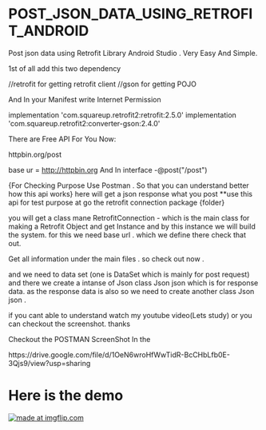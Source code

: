 # POST_JSON_DATA_USING_RETROFIT_ANDROID
Post json data using Retrofit Library Android Studio . Very Easy And Simple.



1st of all add this two dependency 

//retrofit for getting retrofit client 
//gson for getting POJO

And In your Manifest write Internet Permission
 
 implementation 'com.squareup.retrofit2:retrofit:2.5.0'
 implementation 'com.squareup.retrofit2:converter-gson:2.4.0'

There are Free API For You Now:

httpbin.org/post

base ur = http://httpbin.org
And In interface  -@post("/post")

{For Checking Purpose Use Postman . So that you can understand better how this api works}
here will get a json response what you post **use this api for test purpose
at go the retrofit connection package {folder}

you will get a class mane RetrofitConnection - which is the main class for 
making a Retrofit Object and get Instance and by this instance we will build the system.
for this we need base url . which we define there check that out. 

Get all information under the main files . so check out now .

and we need to data set (one is DataSet which is mainly for post request)
and there we create a intanse of Json class Json json which is for response data.
as the response data is also so we need to create another class Json json .

if you cant able to understand watch my youtube video(Lets study) or you can checkout the screenshot. 
thanks 



Checkout the POSTMAN ScreenShot In the 



<div>
  https://drive.google.com/file/d/1OeN6wroHfWwTidR-BcCHbLfb0E-3Qjs9/view?usp=sharing

</div>

<h1> Here is the demo</h1>

<a href="https://imgflip.com/gif/2ylj82"><img src="https://i.imgflip.com/2ylj82.gif" title="made at imgflip.com"/></a>
